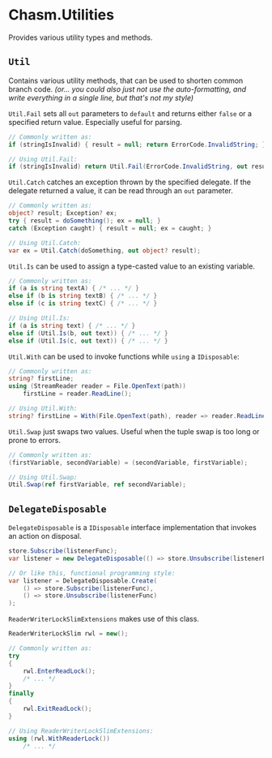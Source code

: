 # Chasm.Utilities

Provides various utility types and methods.



## `Util`

Contains various utility methods, that can be used to shorten common branch code. *(or... you could also just not use the auto-formatting, and write everything in a single line, but that's not my style)*

`Util.Fail` sets all `out` parameters to `default` and returns either `false` or a specified return value. Especially useful for parsing.

```cs
// Commonly written as:
if (stringIsInvalid) { result = null; return ErrorCode.InvalidString; }

// Using Util.Fail:
if (stringIsInvalid) return Util.Fail(ErrorCode.InvalidString, out result);
```

`Util.Catch` catches an exception thrown by the specified delegate. If the delegate returned a value, it can be read through an `out` parameter.

```cs
// Commonly written as:
object? result; Exception? ex;
try { result = doSomething(); ex = null; }
catch (Exception caught) { result = null; ex = caught; }

// Using Util.Catch:
var ex = Util.Catch(doSomething, out object? result);
```

`Util.Is` can be used to assign a type-casted value to an existing variable.

```cs
// Commonly written as:
if (a is string textA) { /* ... */ }
else if (b is string textB) { /* ... */ }
else if (c is string textC) { /* ... */ }

// Using Util.Is:
if (a is string text) { /* ... */ }
else if (Util.Is(b, out text)) { /* ... */ }
else if (Util.Is(c, out text)) { /* ... */ }
```

`Util.With` can be used to invoke functions while `using` a `IDisposable`:

```cs
// Commonly written as:
string? firstLine;
using (StreamReader reader = File.OpenText(path))
    firstLine = reader.ReadLine();

// Using Util.With:
string? firstLine = With(File.OpenText(path), reader => reader.ReadLine());
```

`Util.Swap` just swaps two values. Useful when the tuple swap is too long or prone to errors.

```cs
// Commonly written as:
(firstVariable, secondVariable) = (secondVariable, firstVariable);

// Using Util.Swap:
Util.Swap(ref firstVariable, ref secondVariable);
```



## `DelegateDisposable`

`DelegateDisposable` is a `IDisposable` interface implementation that invokes an action on disposal.

```cs
store.Subscribe(listenerFunc);
var listener = new DelegateDisposable(() => store.Unsubscribe(listenerFunc));

// Or like this, functional programming style:
var listener = DelegateDisposable.Create(
    () => store.Subscribe(listenerFunc),
    () => store.Unsubscribe(listenerFunc)
);
```

`ReaderWriterLockSlimExtensions` makes use of this class.

```cs
ReaderWriterLockSlim rwl = new();

// Commonly written as:
try
{
    rwl.EnterReadLock();
    /* ... */
}
finally
{
    rwl.ExitReadLock();
}

// Using ReaderWriterLockSlimExtensions:
using (rwl.WithReaderLock())
    /* ... */
```
